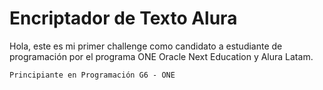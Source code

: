 <h1>Encriptador de Texto Alura</h1>


Hola, este es mi primer challenge como candidato a estudiante de programación por el programa ONE Oracle Next Education y Alura Latam.

```Principiante en Programación G6 - ONE```

